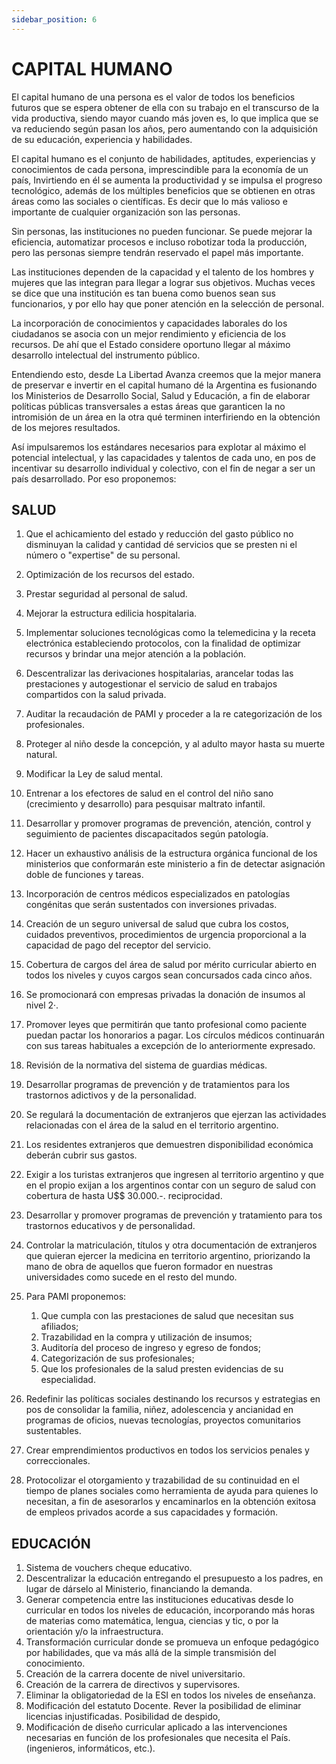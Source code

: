 ```yaml
---
sidebar_position: 6
---
```


# CAPITAL HUMANO

El capital humano de una persona es el valor de todos los beneficios futuros
que se espera obtener de ella con su trabajo en el transcurso de la vida productiva,
siendo mayor cuando más joven es, lo que implica que se va reduciendo según pasan
los años, pero aumentando con la adquisición de su educación, experiencia y
habilidades.

El capital humano es el conjunto de habilidades, aptitudes, experiencias y
conocimientos de cada persona, imprescindible para la economía de un país,
Invirtiendo en él se aumenta la productividad y se impulsa el progreso tecnológico,
además de los múltiples beneficios que se obtienen en otras áreas como las sociales
o científicas. Es decir que lo más valioso e importante de cualquier organización son
las personas.

Sin personas, las instituciones no pueden funcionar. Se puede mejorar la
eficiencia, automatizar procesos e incluso robotizar toda la producción, pero las
personas siempre tendrán reservado el papel más importante.

Las instituciones dependen de la capacidad y el talento de los hombres y
mujeres que las integran para llegar a lograr sus objetivos. Muchas veces se dice
que una institución es tan buena como buenos sean sus funcionarios, y por ello hay
que poner atención en la selección de personal.

La incorporación de conocimientos y capacidades laborales do los
ciudadanos se asocia con un mejor rendimiento y eficiencia de los recursos. De ahí
que el Estado considere oportuno llegar al máximo desarrollo intelectual del
instrumento público.

Entendiendo esto, desde La Libertad Avanza creemos que la mejor manera
de preservar e invertir en el capital humano dé la Argentina es fusionando los
Ministerios de Desarrollo Social, Salud y Educación, a fin de elaborar políticas
públicas transversales a estas áreas que garanticen la no intromisión de un área en
la otra qué terminen interfiriendo en la obtención de los mejores resultados.

Así impulsaremos los estándares necesarios para explotar al máximo el
potencial intelectual, y las capacidades y talentos de cada uno, en pos de incentivar
su desarrollo individual y colectivo, con el fin de negar a ser un país desarrollado. Por
eso proponemos:

## SALUD

1. Que el achicamiento del estado y reducción del gasto público no
   disminuyan la calidad y cantidad dé servicios que se presten ni el número
   o "expertise" de su personal.

2. Optimización de los recursos del estado.

3. Prestar seguridad al personal de salud.

4. Mejorar la estructura edilicia hospitalaria.
5. Implementar soluciones tecnológicas como la telemedicina y la receta
   electrónica estableciendo protocolos, con la finalidad de optimizar
   recursos y brindar una mejor atención a la población.

6. Descentralizar las derivaciones hospitalarias, arancelar todas las
   prestaciones y autogestionar el servicio de salud en trabajos compartidos
   con la salud privada.

7. Auditar la recaudación de PAMI y proceder a la re categorización de los
   profesionales.

8. Proteger al niño desde la concepción, y al adulto mayor hasta su muerte
   natural.

9. Modificar la Ley de salud mental.

10. Entrenar a los efectores de salud en el control del niño sano (crecimiento
    y desarrollo) para pesquisar maltrato infantil.

11. Desarrollar y promover programas de prevención, atención, control y
    seguimiento de pacientes discapacitados según patología.

12. Hacer un exhaustivo análisis de la estructura orgánica funcional de los
    ministerios que conformarán este ministerio a fin de detectar asignación
    doble de funciones y tareas.

13. Incorporación de centros médicos especializados en patologías
    congénitas que serán sustentados con inversiones privadas.

14. Creación de un seguro universal de salud que cubra los costos, cuidados
    preventivos, procedimientos de urgencia proporcional a la capacidad de
    pago del receptor del servicio.

15. Cobertura de cargos del área de salud por mérito curricular abierto en
    todos los niveles y cuyos cargos sean concursados cada cinco años.
16. Se promocionará con empresas privadas la donación de insumos al nivel
    2·.

17. Promover leyes que permitirán que tanto profesional como paciente
    puedan pactar los honorarios a pagar. Los círculos médicos continuarán
    con sus tareas habituales a excepción de lo anteriormente expresado.

18. Revisión de la normativa del sistema de guardias médicas.

19. Desarrollar programas de prevención y de tratamientos para los trastornos
    adictivos y de la personalidad.

20. Se regulará la documentación de extranjeros que ejerzan las actividades
    relacionadas con el área de la salud en el territorio argentino.
21. Los residentes extranjeros que demuestren disponibilidad económica
    deberán cubrir sus gastos.

22. Exigir a los turistas extranjeros que ingresen al territorio argentino y que
    en el propio exijan a los argentinos contar con un seguro de salud con
    cobertura de hasta U$$ 30.000.-. reciprocidad.

23. Desarrollar y promover programas de prevención y tratamiento para tos
    trastornos educativos y de personalidad.

24. Controlar la matriculación, títulos y otra documentación de extranjeros que
    quieran ejercer la medicina en territorio argentino, priorizando la mano de
    obra de aquellos que fueron formador en nuestras universidades como
    sucede en el resto del mundo.

25. Para PAMI proponemos:
    1. Que cumpla con las prestaciones de salud que necesitan sus afiliados;
    2. Trazabilidad en la compra y utilización de insumos;
    3. Auditoría del proceso de ingreso y egreso de fondos;
    4. Categorización de sus profesionales;
    5. Que los profesionales de la salud presten evidencias de su
       especialidad.

26. Redefinir las políticas sociales destinando los recursos y estrategias en
    pos de consolidar la familia, niñez, adolescencia y ancianidad en
    programas de oficios, nuevas tecnologías, proyectos comunitarios
    sustentables.

27. Crear emprendimientos productivos en todos los servicios penales y
    correccionales.

28. Protocolizar el otorgamiento y trazabilidad de su continuidad en el tiempo
    de planes sociales como herramienta de ayuda para quienes lo necesitan,
    a fin de asesorarlos y encaminarlos en la obtención exitosa de empleos
    privados acorde a sus capacidades y formación.

## EDUCACIÓN

1. Sistema de vouchers cheque educativo.
2. Descentralizar la educación entregando el presupuesto a los padres, en
   lugar de dárselo al Ministerio, financiando la demanda.
3. Generar competencia entre las instituciones educativas desde lo curricular
   en todos los niveles de educación, incorporando más horas de materias como
   matemática, lengua, ciencias y tic, o por la orientación y/o la infraestructura.
4. Transformación curricular donde se promueva un enfoque pedagógico por
   habilidades, que va más allá de la simple transmisión del conocimiento.
5. Creación de la carrera docente de nivel universitario.
6. Creación de la carrera de directivos y supervisores.
7. Eliminar la obligatoriedad de la ESI en todos los niveles de enseñanza.
8. Modificación del estatuto Docente. Rever la posibilidad de eliminar
   licencias injustificadas. Posibilidad de despido,
9. Modificación de diseño curricular aplicado a las intervenciones
   necesarias en función de los profesionales que necesita el País. (ingenieros,
   informáticos, etc.).